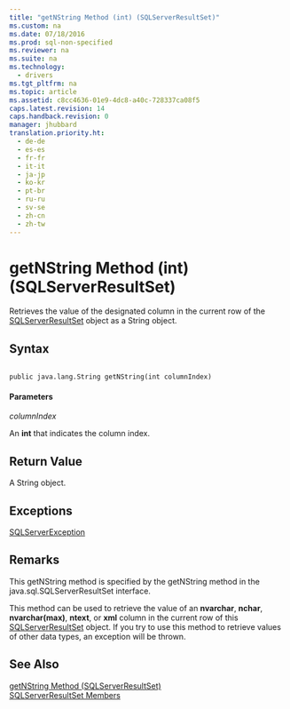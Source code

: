 ```yaml
---
title: "getNString Method (int) (SQLServerResultSet)"
ms.custom: na
ms.date: 07/18/2016
ms.prod: sql-non-specified
ms.reviewer: na
ms.suite: na
ms.technology: 
  - drivers
ms.tgt_pltfrm: na
ms.topic: article
ms.assetid: c8cc4636-01e9-4dc8-a40c-728337ca08f5
caps.latest.revision: 14
caps.handback.revision: 0
manager: jhubbard
translation.priority.ht: 
  - de-de
  - es-es
  - fr-fr
  - it-it
  - ja-jp
  - ko-kr
  - pt-br
  - ru-ru
  - sv-se
  - zh-cn
  - zh-tw
---
```

# getNString Method (int) (SQLServerResultSet)
  Retrieves the value of the designated column in the current row of the [SQLServerResultSet](../content/SQLServerResultSet-Class.md) object as a String object.  
  
## Syntax  
  
```  
  
public java.lang.String getNString(int columnIndex)  
```  
  
#### Parameters  
 *columnIndex*  
  
 An **int** that indicates the column index.  
  
## Return Value  
 A String object.  
  
## Exceptions  
 [SQLServerException](../content/SQLServerException-Class.md)  
  
## Remarks  
 This getNString method is specified by the getNString method in the java.sql.SQLServerResultSet interface.  
  
 This method can be used to retrieve the value of an **nvarchar**, **nchar**, **nvarchar(max)**, **ntext**, or **xml** column in the current row of this [SQLServerResultSet](../content/SQLServerResultSet-Class.md) object. If you try to use this method to retrieve values of other data types, an exception will be thrown.  
  
## See Also  
 [getNString Method &#40;SQLServerResultSet&#41;](../content/getNString-Method--SQLServerResultSet-.md)   
 [SQLServerResultSet Members](../content/SQLServerResultSet-Members.md)  
  
  